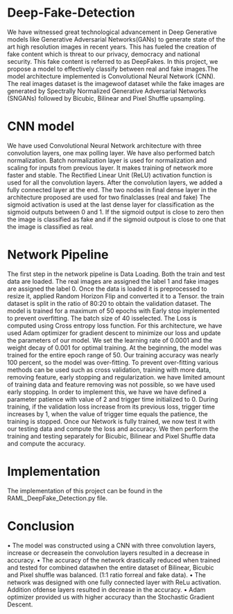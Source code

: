 # Deep-Fake-Detection

We have witnessed great technological advancement in Deep Generative models like Generative Adversarial Networks(GANs) to generate state of the art high resolution images in recent years. This has fueled the creation of fake content which is threat to our privacy, democracy and national security. This fake content is referred to as DeepFakes. In this project, we propose a model to effectively classify between real and fake images.The model architecture implemented is Convolutional Neural Network (CNN). The real images dataset is the imagewoof dataset while the fake images are generated by Spectrally Normalized Generative Adversarial Networks (SNGANs) followed by Bicubic, Bilinear and Pixel Shuffle upsampling.

# CNN model

We have used Convolutional Neural Network architecture with three convolution layers, one max polling layer. We have also performed batch normalization. Batch normalization layer is used for normalization and scaling for inputs from previous layer. It makes training of network more faster and stable. The Rectified Linear Unit (ReLU) activation function is used for all the convolution layers. After the convolution layers, we added a fully connected layer at the end. The two nodes in final dense layer in the architecture proposed are used for two finalclasses (real and fake) The sigmoid activation is used at the last dense layer for classification as the sigmoid outputs between 0 and 1. If the sigmoid output is close to zero then the image is classified as fake and if the sigmoid outpout is close to one that the image is classified as real.

# Network Pipeline

The first step in the network pipeline is Data Loading. Both the train and test data are loaded. The real images are assigned the label 1 and fake images are assigned the label 0. Once the data is loaded it is preprocessed to resize it, applied Random Horizon Flip and converted it to a Tensor. the train dataset is split in the ratio of 80:20 to obtain the validation dataset. The model is trained for a maximum of 50 epochs with Early stop implemented to prevent overfitting. The batch size of 40 isselected. The Loss is computed using Cross entropy loss function. For this architecture, we have used Adam optimizer for gradient descent to minimize our loss and update the parameters of our model. We set the learning rate of 0.0001 and the weight decay of 0.001 for optimal training. At the beginning, the model was trained for the entire epoch range of 50. Our training accuracy was nearly 100 percent, so the model was over-fitting. To prevent over-fitting various methods can be used such as cross validation, training with more data, removing feature, early stopping and regularization. we have limited amount of training data and feature removing was not possible, so we have used early stopping. In order to implement this, we have we have defined a parameter patience with value of 2 and trigger time initialized to 0. During training, if the validation loss increase from its previous loss, trigger time increases by 1, when the value of trigger time equals the patience, the training is stopped. Once our Network is fully trained, we now test it with our testing data and compute the loss and accuracy. We then perform the training and testing separately for Bicubic, Bilinear and Pixel Shuffle data and compute the accuracy.

 # Implementation
 The implementation of this project can be found in the RAML_DeepFake_Detection.py file.

# Conclusion 

• The model was constructed using a CNN with three convolution layers, increase or decreasein the convolution layers resulted in a decrease in accuracy.
• The accuracy of the network drastically reduced when trained and tested for combined datawhen the entire dataset of Bilinear, Bicubic and Pixel shuffle was balanced. (1:1 ratio forreal and fake data).
• The network was designed with one fully connected layer with ReLu activation. Addition ofdense layers resulted in decrease in the accuracy.
• Adam optimizer provided us with higher accuracy than the Stochastic Gradient Descent.


